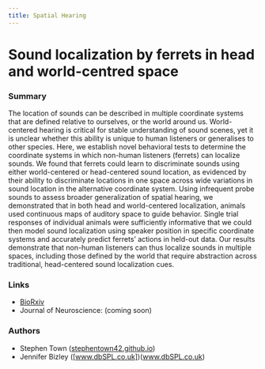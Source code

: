 ```yaml
---
title: Spatial Hearing
---
```


# Sound localization by ferrets in head and world-centred space

### Summary

The location of sounds can be described in multiple coordinate systems that are defined relative to ourselves, or the world around us. World-centered hearing is critical for stable understanding of sound scenes, yet it is unclear whether this ability is unique to human listeners or generalises to other species. Here, we establish novel behavioral tests to determine the coordinate systems in which non-human listeners (ferrets) can localize sounds. We found that ferrets could learn to discriminate sounds using either world-centered or head-centered sound location, as evidenced by their ability to discriminate locations in one space across wide variations in sound location in the alternative coordinate system. Using infrequent probe sounds to assess broader generalization of spatial hearing, we demonstrated that in both head and world-centered localization, animals used continuous maps of auditory space to guide behavior. Single trial responses of individual animals were sufficiently informative that we could then model sound localization using speaker position in specific coordinate systems and accurately predict ferrets’ actions in held-out data. Our results demonstrate that non-human listeners can thus localize sounds in multiple spaces, including those defined by the world that require abstraction across traditional, head-centered sound localization cues.


### Links
* [BioRxiv](https://www.biorxiv.org/content/10.1101/2021.09.15.460425v2)
* Journal of Neuroscience: (coming soon)


### Authors
* Stephen Town ([stephentown42.github.io](https://stephentown42.github.io))
* Jennifer Bizley ([www.dbSPL.co.uk])(www.dbSPL.co.uk)

